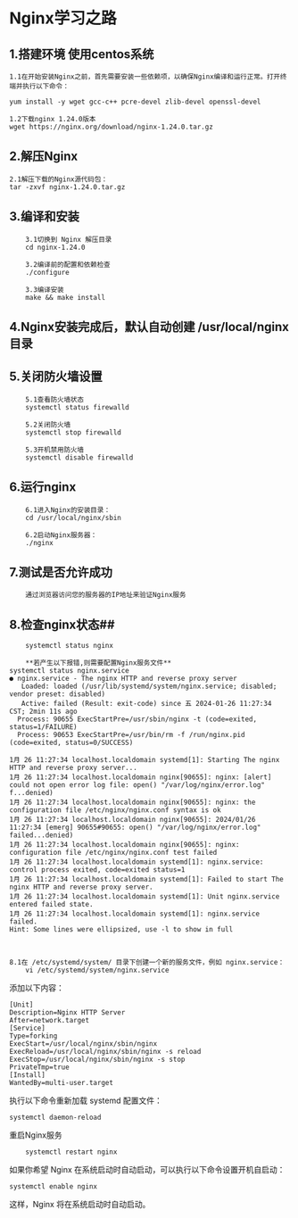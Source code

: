 # Nginx学习之路 #
## 1.搭建环境 使用centos系统  ##

	1.1在开始安装Nginx之前，首先需要安装一些依赖项，以确保Nginx编译和运行正常。打开终端并执行以下命令：

	yum install -y wget gcc-c++ pcre-devel zlib-devel openssl-devel
	
	1.2下载nginx 1.24.0版本
	wget https://nginx.org/download/nginx-1.24.0.tar.gz
## 2.解压Nginx ##

	2.1解压下载的Nginx源代码包：
	tar -zxvf nginx-1.24.0.tar.gz
## 3.编译和安装 ##
		3.1切换到 Nginx 解压目录
		cd nginx-1.24.0

		3.2编译前的配置和依赖检查
		./configure

		3.3编译安装
		make && make install
## 4.Nginx安装完成后，默认自动创建 /usr/local/nginx 目录 ##

## 5.关闭防火墙设置 ##
		5.1查看防火墙状态
		systemctl status firewalld

		5.2关闭防火墙
		systemctl stop firewalld

		5.3开机禁用防火墙
		systemctl disable firewalld
## 6.运行nginx ##

		6.1进入Nginx的安装目录：
		cd /usr/local/nginx/sbin

		6.2启动Nginx服务器：
		./nginx
## 7.测试是否允许成功 ##
		通过浏览器访问您的服务器的IP地址来验证Nginx服务
## 8.检查nginx状态##
		systemctl status nginx

		**若产生以下报错,则需要配置Nginx服务文件**
    systemctl status nginx.service
    ● nginx.service - The nginx HTTP and reverse proxy server
       Loaded: loaded (/usr/lib/systemd/system/nginx.service; disabled; vendor preset: disabled)
       Active: failed (Result: exit-code) since 五 2024-01-26 11:27:34 CST; 2min 11s ago
      Process: 90655 ExecStartPre=/usr/sbin/nginx -t (code=exited, status=1/FAILURE)
      Process: 90653 ExecStartPre=/usr/bin/rm -f /run/nginx.pid (code=exited, status=0/SUCCESS)
    
    1月 26 11:27:34 localhost.localdomain systemd[1]: Starting The nginx HTTP and reverse proxy server...
    1月 26 11:27:34 localhost.localdomain nginx[90655]: nginx: [alert] could not open error log file: open() "/var/log/nginx/error.log" f...denied)
    1月 26 11:27:34 localhost.localdomain nginx[90655]: nginx: the configuration file /etc/nginx/nginx.conf syntax is ok
    1月 26 11:27:34 localhost.localdomain nginx[90655]: 2024/01/26 11:27:34 [emerg] 90655#90655: open() "/var/log/nginx/error.log" failed...denied)
    1月 26 11:27:34 localhost.localdomain nginx[90655]: nginx: configuration file /etc/nginx/nginx.conf test failed
    1月 26 11:27:34 localhost.localdomain systemd[1]: nginx.service: control process exited, code=exited status=1
    1月 26 11:27:34 localhost.localdomain systemd[1]: Failed to start The nginx HTTP and reverse proxy server.
    1月 26 11:27:34 localhost.localdomain systemd[1]: Unit nginx.service entered failed state.
    1月 26 11:27:34 localhost.localdomain systemd[1]: nginx.service failed.
    Hint: Some lines were ellipsized, use -l to show in full



	8.1在 /etc/systemd/system/ 目录下创建一个新的服务文件，例如 nginx.service：
		vi /etc/systemd/system/nginx.service
添加以下内容：

    [Unit]
    Description=Nginx HTTP Server
    After=network.target
    [Service]
    Type=forking
    ExecStart=/usr/local/nginx/sbin/nginx
    ExecReload=/usr/local/nginx/sbin/nginx -s reload
    ExecStop=/usr/local/nginx/sbin/nginx -s stop
    PrivateTmp=true
    [Install]
    WantedBy=multi-user.target
执行以下命令重新加载 systemd 配置文件：

    systemctl daemon-reload
重启Nginx服务

		systemctl restart nginx

如果你希望 Nginx 在系统启动时自动启动，可以执行以下命令设置开机自启动：

    systemctl enable nginx
这样，Nginx 将在系统启动时自动启动。